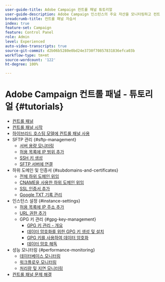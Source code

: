 ```yaml
---
user-guide-title: Adobe Campaign 컨트롤 패널 튜토리얼
user-guide-description: Adobe Campaign 인스턴스의 주요 자산을 모니터링하고 컨트롤 패널에서 관리 작업을 수행하는 방법에 대해 알아봅니다.
breadcrumb-title: 컨트롤 패널 자습서
index: true
feature-set: Campaign
feature: Control Panel
role: Admin
level: Experienced
auto-video-transcripts: true
source-git-commit: d2b06b5280e0bd24e3730f70857831836efca03b
workflow-type: tm+mt
source-wordcount: '122'
ht-degree: 100%

---
```



# Adobe Campaign 컨트롤 패널 - 튜토리얼 {#tutorials}

+ [컨트롤 패널](/help/control-panel-overview.md)
+ [컨트롤 패널 시작](/help/get-started-with-control-panel.md)
+ [하이브리드 호스팅 모델에 컨트롤 패널 사용](/help/control-panel-for-hybrid-hosting-models.md)
+ SFTP 관리 {#sftp-management}
   + [서버 용량 모니터링](/help/sftp-management/monitor-server-capacity.md)
   + [허용 목록에 IP 범위 추가](/help/sftp-management/allowlist-ip-range.md)
   + [SSH 키 생성](/help/sftp-management/generate-ssh-key.md)
   + [SFTP 서버에 연결](/help/sftp-management/connect-to-sftp-server.md)
+ 하위 도메인 및 인증서 {#subdomains-and-certificates}
   + [전체 하위 도메인 위임](/help/subdomains-and-certificates/subdomain-delegation.md)
   + [CNAME을 사용한 하위 도메인 위임](/help/subdomains-and-certificates/delegate-subdomains-using-cname.md)
   + [SSL 인증서 추가](/help/subdomains-and-certificates/add-ssl-certificates.md)
   + [Google TXT 기록 관리](/help/subdomains-and-certificates/google-txt-record-management.md)
+ 인스턴스 설정 {#instance-settings}
   + [허용 목록에 IP 주소 추가](/help/instance-settings/allowlist-ip-adresses.md)
   + [URL 권한 추가](/help/instance-settings/add-url-permissions.md)
   + GPG 키 관리 {#gpg-key-management}
      + [GPG 키 관리 - 개요](/help/instance-settings/gpg-key-management/gpg-key-management-overview.md)
      + [데이터 암호화를 위한 GPG 키 생성 및 설치](/help/instance-settings/gpg-key-management/generate-and-install-gpg-keys-for-data-encryption.md)
      + [GPG 키를 사용하여 데이터 암호화](/help/instance-settings/gpg-key-management/use-a-gpg-key-to-encrypt-data.md)
      + [데이터 암호 해독](/help/instance-settings/gpg-key-management/decrypt-data.md)
+ 성능 모니터링 {#performance-monitoring}
   + [데이터베이스 모니터링](/help/performance-monitoring/monitor-databases.md)
   + [워크플로우 모니터링](/help/performance-monitoring/monitor-workflows.md)
   + [처리량 및 지연 모니터링](/help/performance-monitoring/monitor-throughputs-and-latency.md)
+ [컨트롤 패널 문제 해결](/help/trouble-shooting.md)
